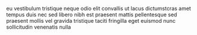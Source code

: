 eu vestibulum tristique neque odio elit convallis ut lacus dictumstcras amet
tempus duis nec sed libero nibh est praesent mattis pellentesque sed praesent
mollis vel gravida tristique taciti fringilla eget euismod nunc sollicitudin
venenatis nulla